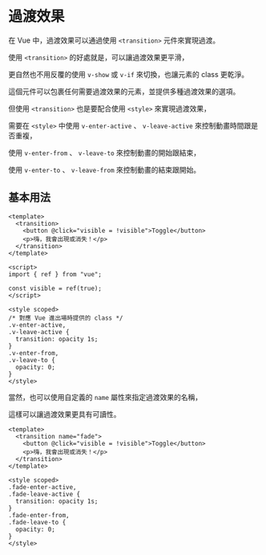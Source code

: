 # 過渡效果

在 Vue 中，過渡效果可以通過使用 `<transition>` 元件來實現過渡。

使用 `<transition>` 的好處就是，可以讓過渡效果更平滑，

更自然也不用反覆的使用 `v-show` 或 `v-if` 來切換，也讓元素的 class 更乾淨。

這個元件可以包裹任何需要過渡效果的元素，並提供多種過渡效果的選項。

但使用 `<transition>` 也是要配合使用 `<style>` 來實現過渡效果，

需要在 `<style>` 中使用 `v-enter-active` 、 `v-leave-active` 來控制動畫時間跟是否重複，

使用 `v-enter-from` 、 `v-leave-to` 來控制動畫的開始跟結束，

使用 `v-enter-to` 、 `v-leave-from` 來控制動畫的結束跟開始。

## 基本用法

```vue
<template>
  <transition>
    <button @click="visible = !visible">Toggle</button>
    <p>嗨，我會出現或消失！</p>
  </transition>
</template>

<script>
import { ref } from "vue";

const visible = ref(true);
</script>

<style scoped>
/* 對應 Vue 進出場時提供的 class */
.v-enter-active,
.v-leave-active {
  transition: opacity 1s;
}
.v-enter-from,
.v-leave-to {
  opacity: 0;
}
</style>
```

當然，也可以使用自定義的 `name` 屬性來指定過渡效果的名稱，

這樣可以讓過渡效果更具有可讀性。

```vue
<template>
  <transition name="fade">
    <button @click="visible = !visible">Toggle</button>
    <p>嗨，我會出現或消失！</p>
  </transition>
</template>

<style scoped>
.fade-enter-active,
.fade-leave-active {
  transition: opacity 1s;
}
.fade-enter-from,
.fade-leave-to {
  opacity: 0;
}
</style>
```
